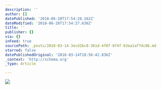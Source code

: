 ```yaml
---
description: ''
author: []
datePublished: '2018-06-28T17:54:28.262Z'
dateModified: '2018-06-28T17:54:27.636Z'
title: ''
publisher: {}
via: {}
inFeed: true
sourcePath: _posts/2018-03-14-3ecd1bc8-361d-4f8f-8f4f-63ea1af7dc86.md
starred: false
datePublishedOriginal: '2018-03-14T18:56:42.836Z'
_context: 'http://schema.org'
_type: Article

---
```

![](https://the-grid-user-content.s3-us-west-2.amazonaws.com/13d2a0d4-5d6d-4cde-871e-58ad65e76837.jpg)